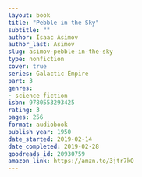 ```yaml
---
layout: book
title: "Pebble in the Sky"
subtitle: ""
author: Isaac Asimov
author_last: Asimov
slug: asimov-pebble-in-the-sky
type: nonfiction
cover: true
series: Galactic Empire
part: 3
genres:
- science fiction
isbn: 9780553293425
rating: 3
pages: 256
format: audiobook
publish_year: 1950
date_started: 2019-02-14
date_completed: 2019-02-28
goodreads_id: 20930759
amazon_link: https://amzn.to/3jtr7kO
---
```

